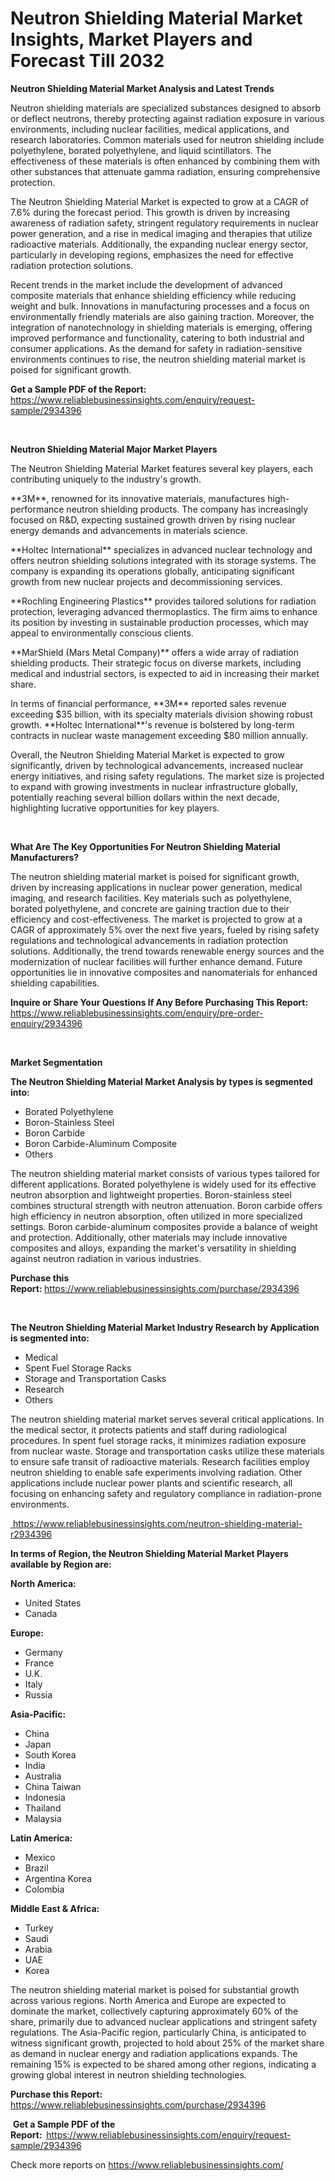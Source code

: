 <p><h1>Neutron Shielding Material Market Insights, Market Players and Forecast Till 2032</h1></p><p><strong>Neutron Shielding Material Market Analysis and Latest Trends</strong></p>
<p><p>Neutron shielding materials are specialized substances designed to absorb or deflect neutrons, thereby protecting against radiation exposure in various environments, including nuclear facilities, medical applications, and research laboratories. Common materials used for neutron shielding include polyethylene, borated polyethylene, and liquid scintillators. The effectiveness of these materials is often enhanced by combining them with other substances that attenuate gamma radiation, ensuring comprehensive protection.</p><p>The Neutron Shielding Material Market is expected to grow at a CAGR of 7.6% during the forecast period. This growth is driven by increasing awareness of radiation safety, stringent regulatory requirements in nuclear power generation, and a rise in medical imaging and therapies that utilize radioactive materials. Additionally, the expanding nuclear energy sector, particularly in developing regions, emphasizes the need for effective radiation protection solutions.</p><p>Recent trends in the market include the development of advanced composite materials that enhance shielding efficiency while reducing weight and bulk. Innovations in manufacturing processes and a focus on environmentally friendly materials are also gaining traction. Moreover, the integration of nanotechnology in shielding materials is emerging, offering improved performance and functionality, catering to both industrial and consumer applications. As the demand for safety in radiation-sensitive environments continues to rise, the neutron shielding material market is poised for significant growth.</p></p>
<p><strong>Get a Sample PDF of the Report:&nbsp;</strong> <a href="https://www.reliablebusinessinsights.com/enquiry/request-sample/2934396?utm_campaign=3030&utm_medium=2&utm_source=Github&utm_content=ia&utm_term=13032025&utm_id=neutron-shielding-material">https://www.reliablebusinessinsights.com/enquiry/request-sample/2934396</a></p>
<p>&nbsp;</p>
<p><strong>Neutron Shielding Material Major Market Players</strong></p>
<p><p>The Neutron Shielding Material Market features several key players, each contributing uniquely to the industry's growth. </p><p>**3M**, renowned for its innovative materials, manufactures high-performance neutron shielding products. The company has increasingly focused on R&D, expecting sustained growth driven by rising nuclear energy demands and advancements in materials science.</p><p>**Holtec International** specializes in advanced nuclear technology and offers neutron shielding solutions integrated with its storage systems. The company is expanding its operations globally, anticipating significant growth from new nuclear projects and decommissioning services.</p><p>**Rochling Engineering Plastics** provides tailored solutions for radiation protection, leveraging advanced thermoplastics. The firm aims to enhance its position by investing in sustainable production processes, which may appeal to environmentally conscious clients.</p><p>**MarShield (Mars Metal Company)** offers a wide array of radiation shielding products. Their strategic focus on diverse markets, including medical and industrial sectors, is expected to aid in increasing their market share.</p><p>In terms of financial performance, **3M** reported sales revenue exceeding $35 billion, with its specialty materials division showing robust growth. **Holtec International**'s revenue is bolstered by long-term contracts in nuclear waste management exceeding $80 million annually. </p><p>Overall, the Neutron Shielding Material Market is expected to grow significantly, driven by technological advancements, increased nuclear energy initiatives, and rising safety regulations. The market size is projected to expand with growing investments in nuclear infrastructure globally, potentially reaching several billion dollars within the next decade, highlighting lucrative opportunities for key players.</p></p>
<p>&nbsp;</p>
<p><strong>What Are The Key Opportunities For Neutron Shielding Material Manufacturers?</strong></p>
<p><p>The neutron shielding material market is poised for significant growth, driven by increasing applications in nuclear power generation, medical imaging, and research facilities. Key materials such as polyethylene, borated polyethylene, and concrete are gaining traction due to their efficiency and cost-effectiveness. The market is projected to grow at a CAGR of approximately 5% over the next five years, fueled by rising safety regulations and technological advancements in radiation protection solutions. Additionally, the trend towards renewable energy sources and the modernization of nuclear facilities will further enhance demand. Future opportunities lie in innovative composites and nanomaterials for enhanced shielding capabilities.</p></p>
<p><strong>Inquire or Share Your Questions If Any Before Purchasing This Report:</strong> <a href="https://www.reliablebusinessinsights.com/enquiry/pre-order-enquiry/2934396?utm_campaign=3030&utm_medium=2&utm_source=Github&utm_content=ia&utm_term=13032025&utm_id=neutron-shielding-material">https://www.reliablebusinessinsights.com/enquiry/pre-order-enquiry/2934396</a></p>
<p>&nbsp;</p>
<p><strong>Market Segmentation</strong></p>
<p><strong>The Neutron Shielding Material Market Analysis by types is segmented into:</strong></p>
<p><ul><li>Borated Polyethylene</li><li>Boron-Stainless Steel</li><li>Boron Carbide</li><li>Boron Carbide-Aluminum Composite</li><li>Others</li></ul></p>
<p><p>The neutron shielding material market consists of various types tailored for different applications. Borated polyethylene is widely used for its effective neutron absorption and lightweight properties. Boron-stainless steel combines structural strength with neutron attenuation. Boron carbide offers high efficiency in neutron absorption, often utilized in more specialized settings. Boron carbide-aluminum composites provide a balance of weight and protection. Additionally, other materials may include innovative composites and alloys, expanding the market's versatility in shielding against neutron radiation in various industries.</p></p>
<p><strong>Purchase this Report:&nbsp;</strong><a href="https://www.reliablebusinessinsights.com/purchase/2934396?utm_campaign=3030&utm_medium=2&utm_source=Github&utm_content=ia&utm_term=13032025&utm_id=neutron-shielding-material">https://www.reliablebusinessinsights.com/purchase/2934396</a></p>
<p>&nbsp;</p>
<p><strong>The Neutron Shielding Material Market Industry Research by Application is segmented into:</strong></p>
<p><ul><li>Medical</li><li>Spent Fuel Storage Racks</li><li>Storage and Transportation Casks</li><li>Research</li><li>Others</li></ul></p>
<p><p>The neutron shielding material market serves several critical applications. In the medical sector, it protects patients and staff during radiological procedures. In spent fuel storage racks, it minimizes radiation exposure from nuclear waste. Storage and transportation casks utilize these materials to ensure safe transit of radioactive materials. Research facilities employ neutron shielding to enable safe experiments involving radiation. Other applications include nuclear power plants and scientific research, all focusing on enhancing safety and regulatory compliance in radiation-prone environments.</p></p>
<p><a href="https://www.reliablebusinessinsights.com/neutron-shielding-material-r2934396?utm_campaign=3030&utm_medium=2&utm_source=Github&utm_content=ia&utm_term=13032025&utm_id=neutron-shielding-material">&nbsp;https://www.reliablebusinessinsights.com/neutron-shielding-material-r2934396</a></p>
<p><strong>In terms of Region, the Neutron Shielding Material Market Players available by Region are:</strong></p>
<p>
    <p> <strong> North America: </strong>
        <ul>
            <li>United States</li>
            <li>Canada</li>
        </ul>
        </p> 
    <p> <strong> Europe: </strong>
        <ul>
            <li>Germany</li>
            <li>France</li>
            <li>U.K.</li>
            <li>Italy</li>
            <li>Russia</li>
        </ul>
        </p> 
    <p> <strong> Asia-Pacific: </strong>
        <ul>
            <li>China</li>
            <li>Japan</li>
            <li>South Korea</li>
            <li>India</li>
            <li>Australia</li>
            <li>China Taiwan</li>
            <li>Indonesia</li>
            <li>Thailand</li>
            <li>Malaysia</li>
        </ul>
        </p> 
    <p> <strong> Latin America: </strong>
        <ul>
            <li>Mexico</li>
            <li>Brazil</li>
            <li>Argentina Korea</li>
            <li>Colombia</li>
        </ul>
        </p> 
    <p> <strong> Middle East & Africa: </strong>
        <ul>
            <li>Turkey</li>
            <li>Saudi</li>
            <li>Arabia</li>
            <li>UAE</li>
            <li>Korea</li>
        </ul>
    </p>
    </p>
<p><p>The neutron shielding material market is poised for substantial growth across various regions. North America and Europe are expected to dominate the market, collectively capturing approximately 60% of the share, primarily due to advanced nuclear applications and stringent safety regulations. The Asia-Pacific region, particularly China, is anticipated to witness significant growth, projected to hold about 25% of the market share as demand in nuclear energy and radiation applications expands. The remaining 15% is expected to be shared among other regions, indicating a growing global interest in neutron shielding technologies.</p></p>
<p><strong>Purchase this Report: </strong><a href="https://www.reliablebusinessinsights.com/purchase/2934396?utm_campaign=3030&utm_medium=2&utm_source=Github&utm_content=ia&utm_term=13032025&utm_id=neutron-shielding-material">https://www.reliablebusinessinsights.com/purchase/2934396</a></p>
<p>&nbsp;<strong>Get a Sample PDF of the Report:&nbsp;&nbsp;</strong><a href="https://www.reliablebusinessinsights.com/enquiry/request-sample/2934396?utm_campaign=3030&utm_medium=2&utm_source=Github&utm_content=ia&utm_term=13032025&utm_id=neutron-shielding-material">https://www.reliablebusinessinsights.com/enquiry/request-sample/2934396</a></p>
<p><strong></strong></p>
<p>Check more reports on <a href="https://www.reliablebusinessinsights.com/?utm_campaign=3030&utm_medium=2&utm_source=Github&utm_content=ia&utm_term=13032025&utm_id=neutron-shielding-material">https://www.reliablebusinessinsights.com/</a></p>